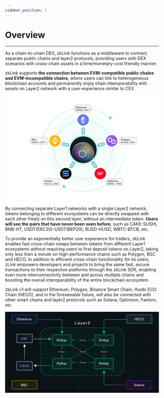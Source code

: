 ```yaml
---
sidebar_position: 1
---
```


# Overview

---
As a chain-to-chain DEX, zkLink functions as a middleware to connect separate public chains and layer2 protocols, providing users with DEX scenarios with cross-chain assets in a time/monetary-cost friendly manner.

zkLink supports **the connection between EVM-compatible public chains and EVM-incompatible chains**, where users can link to heterogeneous blockchain accounts and permanently enjoy chain interoperability with assets on Layer2 network with a user-experience similar to CEX.
![zkLink Layer2 Network](../../static/img/prooverview.png)
By connecting separate Layer1 networks with a single Layer2 network, tokens belonging to different ecosystems can be directly swapped with each other freely on this second layer, without an intermediate token. **Users will see the pairs that have never been seen before**, such as CAKE-SUSHI, BNB-HT, USDT(ERC20)-USDT(BEP20), BUSD-HUSD, WBTC-BTCB, etc.  

To provide an exponentially better user experience for traders, zkLink enables fast cross-chain swaps between tokens from different Layer1 ecosystems without requiring users to first deposit tokens on Layer2, taking only less than a minute on high-performance chains such as Polygon, BSC and HECO. In addition to efficient cross-chain functionality for its users, zLink empowers developers and projects to bring the same fast, secure transactions to their respective platforms through the zkLink SDK, enabling even more interconnectivity between and across multiple chains and boosting the overall interoperability of the entire blockchain ecosystem.


zkLink v1 will support Ethereum, Polygon, Binance Smart Chain, Huobi ECO Chain (HECO), and in the foreseeable future, will also be connected with other smart chains and layer2 protocols such as Solana, Optimism, Fantom, etc.

![Product](../../static/img/Layer2.jpg)
